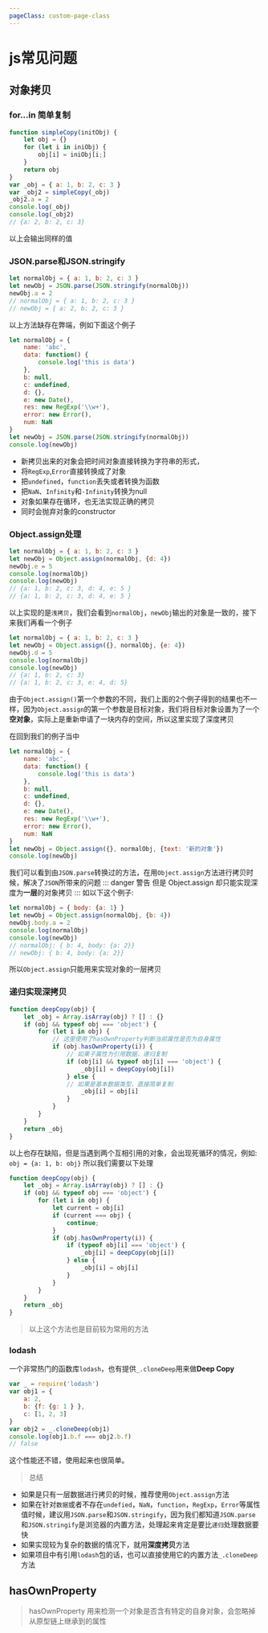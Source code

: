 ```yaml
---
pageClass: custom-page-class
---
```


# js常见问题

## 对象拷贝
### for...in 简单复制
``` js
function simpleCopy(initObj) {
    let obj = {}
    for (let i in iniObj) {
        obj[i] = iniObj[i;]
    }
    return obj
}
var _obj = { a: 1, b: 2, c: 3 }
var _obj2 = simpleCopy(_obj)
_obj2.a = 2
console.log(_obj)
console.log(_obj2)
// {a: 2, b: 2, c: 3}
```
以上会输出同样的值

### JSON.parse和JSON.stringify

``` js
let normalObj = { a: 1, b: 2, c: 3 }
let newObj = JSON.parse(JSON.stringify(normalObj))
newObj.a = 2
// normalObj = { a: 1, b: 2, c: 3 }
// newObj = { a: 2, b: 2, c: 3 }
```
以上方法缺存在弊端，例如下面这个例子
``` js
let normalObj = { 
    name: 'abc',
    data: function() {
        console.log('this is data')
    },
    b: null,
    c: undefined,
    d: {},
    e: new Date(),
    res: new RegExp('\\w+'),
    error: new Error(),
    num: NaN
}
let newObj = JSON.parse(JSON.stringify(normalObj))
console.log(newObj)
```
* 新拷贝出来的对象会把时间对象直接转换为字符串的形式，
* 将`RegExp`,`Error`直接转换成了对象
* 把`undefined`，`function`丢失或者转换为函数
* 把`NaN`、`Infinity`和`-Infinity`转换为null
* 对象如果存在循环，也无法实现正确的拷贝
* 同时会抛弃对象的constructor

### Object.assign处理
``` js
let normalObj = { a: 1, b: 2, c: 3 }
let newObj = Object.assign(normalObj, {d: 4})
newObj.e = 5
console.log(normalObj)
console.log(newObj)
// {a: 1, b: 2, c: 3, d: 4, e: 5 }
// {a: 1, b: 2, c: 3, d: 4, e: 5 }
```
以上实现的是`浅拷贝`，我们会看到`normalObj`，`newObj`输出的对象是一致的，接下来我们再看一个例子
``` js
let normalObj = { a: 1, b: 2, c: 3 }
let newObj = Object.assign({}, normalObj, {e: 4})
newObj.d = 5
console.log(normalObj)
console.log(newObj)
// {a: 1, b: 2, c: 3}
// {a: 1, b: 2, c: 3, e: 4, d: 5}
```
由于`Object.assign()`第一个参数的不同，我们上面的2个例子得到的结果也不一样，因为`Object.assign`的第一个参数是目标对象，我们将目标对象设置为了一个**空对象**，实际上是重新申请了一块内存的空间，所以这里实现了深度拷贝

在回到我们的例子当中
``` js
let normalObj = { 
    name: 'abc',
    data: function() {
        console.log('this is data')
    },
    b: null,
    c: undefined,
    d: {},
    e: new Date(),
    res: new RegExp('\\w+'),
    error: new Error(),
    num: NaN
}
let newObj = Object.assign({}, normalObj, {text: '新的对象'})
console.log(newObj)
```
我们可以看到由`JSON.parse`转换过的方法，在用`Object.assign`方法进行拷贝时候，解决了`JSON`所带来的问题
::: danger 警告
但是 Object.assign 却只能实现深度为**一层**的对象拷贝
:::
如以下这个例子:
``` js
let normalObj = { body: {a: 1} }
let newObj = Object.assign(normalObj, {b: 4})
newObj.body.a = 2
console.log(normalObj)
console.log(newObj)
// normalObj: { b: 4, body: {a: 2}} 
// newObj: { b: 4, body: {a: 2}} 
```
所以`Object.assign`只能用来实现对象的一层拷贝

### 递归实现深拷贝
``` js
function deepCopy(obj) {
    let _obj = Array.isArray(obj) ? [] : {}
    if (obj && typeof obj === 'object') {
        for (let i in obj) {
            // 这里使用了hasOwnProperty判断当前属性是否为自身属性
            if (obj.hasOwnProperty(i)) {
                // 如果子属性为引用数据，递归复制
                if (obj[i] && typeof obj[i] === 'object') {
                    _obj[i] = deepCopy(obj[i])
                } else {
                // 如果是基本数据类型，直接简单复制
                    _obj[i] = obj[i]
                }
            }
        }
    }
    return _obj
}
```
以上也存在缺陷，但是当遇到两个互相引用的对象，会出现死循环的情况，例如: `obj = {a: 1, b: obj}`
所以我们需要以下处理
``` js
function deepCopy(obj) {
    let _obj = Array.isArray(obj) ? [] : {}
    if (obj && typeof obj === 'object') {
        for (let i in obj) {
            let current = obj[i]
            if (current === obj) {
                continue;
            }
            if (obj.hasOwnProperty(i)) {
                if (typeof obj[i] === 'object') {
                    _obj[i] = deepCopy(obj[i])
                } else {
                    _obj[i] = obj[i]
                }
            }
        }
    }
    return _obj
}
```
> 以上这个方法也是目前较为常用的方法
### lodash
一个非常热门的函数库`lodash`，也有提供`_.cloneDeep`用来做**Deep Copy**
``` js 
var _ = require('lodash')
var obj1 = {
    a: 2,
    b: {f: {g: 1 } },
    c: [1, 2, 3]
}
var obj2 = _.cloneDeep(obj1)
console.log(obj1.b.f === obj2.b.f)
// false
```
这个性能还不错，使用起来也很简单。

> 总结
* 如果是只有一层数据进行拷贝的时候，推荐使用`Object.assign`方法
* 如果在针对`数据`或者不存在`undefied`，`NaN`，`function`，`RegExp`，`Error`等属性值时候，建议用`JSON.parse`和`JSON.stringify`，因为我们都知道`JSON.parse`和`JSON.stringify`是浏览器的内置方法，处理起来肯定是要比`递归`处理数据要快
* 如果实现较为复杂的数据的情况下，就用**深度拷贝**方法
* 如果项目中有引用`lodash`包的话，也可以直接使用它的内置方法`_.cloneDeep`方法

## hasOwnProperty
> hasOwnProperty 用来检测一个对象是否含有特定的自身对象，会忽略掉从原型链上继承到的属性
